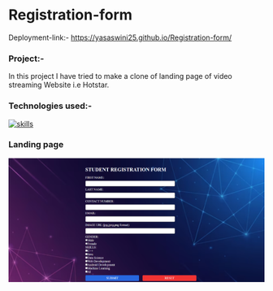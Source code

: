 # Registration-form
Deployment-link:- https://yasaswini25.github.io/Registration-form/
### Project:-
In this project I have tried to make a clone of landing page of video streaming Website i.e Hotstar.
### Technologies used:-
[![skills](https://skillicons.dev/icons?i=html,css,js)](https://skillicons.dev)
### Landing page
![landing](https://github.com/Yasaswini25/Registration-form/blob/main/Screenshot%202023-08-30%20114416.png)
